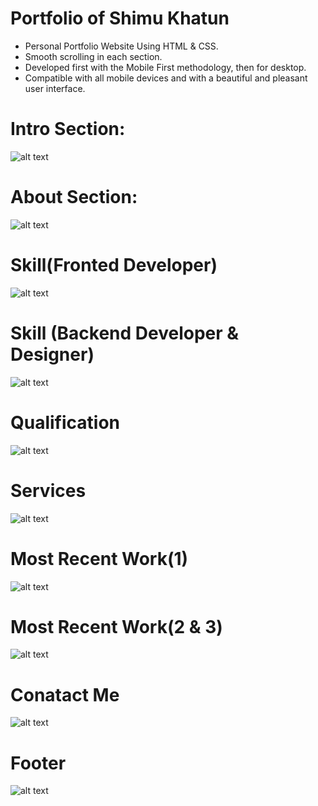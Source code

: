 #  Portfolio of Shimu Khatun


- Personal Portfolio Website Using HTML & CSS.
- Smooth scrolling in each section.
- Developed first with the Mobile First methodology, then for desktop.
- Compatible with all mobile devices and with a beautiful and pleasant     user interface.



# Intro Section:
![alt text](image.png)

# About Section:
![alt text](image-1.png)

# Skill(Fronted Developer)
![alt text](image-2.png)

# Skill (Backend Developer & Designer)
![alt text](image-3.png)

# Qualification
![alt text](image-4.png)

# Services
![alt text](image-5.png)

# Most Recent Work(1)
![alt text](image-6.png)

# Most Recent Work(2 & 3)
![alt text](image-7.png)

# Conatact Me 
![alt text](image-8.png)

# Footer
![alt text](image-9.png)




